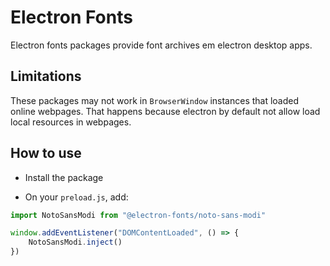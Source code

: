 # Electron Fonts

Electron fonts packages provide font archives em electron desktop apps.

## Limitations

These packages may not work in `BrowserWindow` instances that loaded online webpages. That happens because electron by default not allow load local resources in webpages.

## How to use

* Install the package

* On your `preload.js`, add:

```ts
import NotoSansModi from "@electron-fonts/noto-sans-modi"

window.addEventListener("DOMContentLoaded", () => {
    NotoSansModi.inject()
})
```